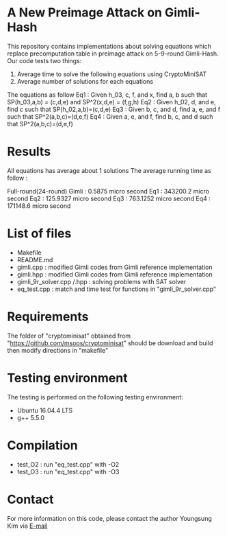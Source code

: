 # A New Preimage Attack on Gimli-Hash

This repository contains implementations about solving equations which replace precomputation table in preimage attack on 5-9-round Gimli-Hash.
Our code tests two things:
1. Average time to solve the following equations using CryptoMiniSAT
2. Average number of solutions for each equations

The equations as follow
Eq1 : Given h_03, c, f, and x, find a, b such that SP(h_03,a,b) = (c,d,e) and SP^2(x,d,e) = (f,g,h)
Eq2 : Given h_02, d, and e, find c such that SP(h_02,a,b)=(c,d,e)
Eq3 : Given b, c, and d, find a, e, and f such that SP^2(a,b,c)=(d,e,f)
Eq4 : Given a, e, and f, find b, c, and d such that SP^2(a,b,c)=(d,e,f)

# Results
All equations has average about 1 solutions
The average running time as follow :

  Full-round(24-round) Gimli : 0.5875 micro second
  Eq1 : 343200.2 micro second
  Eq2 : 125.9327 micro second
  Eq3 : 763.1252 micro second
  Eq4 : 171148.6 micro second

# List of files
- Makefile
- README.md
- gimli.cpp : modified Gimli codes from Gimli reference implementation
- gimli.hpp : modified Gimli codes from Gimli reference implementation
- gimli_9r_solver.cpp /.hpp : solving problems with SAT solver
- eq_test.cpp : match and time test for functions in "gimli_9r_solver.cpp"

# Requirements

The folder of "cryptominisat" obtained from "https://github.com/msoos/cryptominisat" should be download and build then modify directions in "makefile"

# Testing environment

The testing is performed on the following testing environment:

- Ubuntu 16.04.4 LTS
- g++ 5.5.0

# Compilation

- test_O2 : run "eq_test.cpp" with -O2
- test_O3 : run "eq_test.cpp" with -O3 

# Contact

For more information on this code, please contact the author Youngsung Kim via [E-mail](yslee.CIST@gmail.com)

